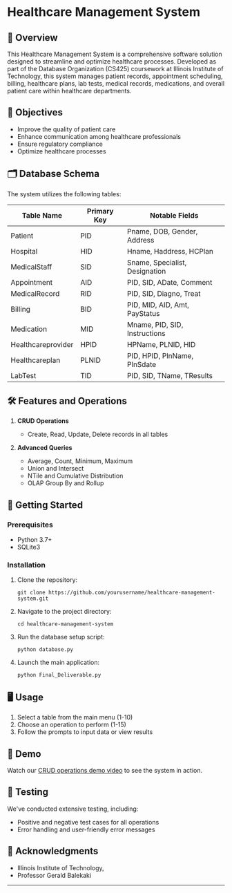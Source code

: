 # Healthcare Management System


## 📌 Overview

This Healthcare Management System is a comprehensive software solution designed to streamline and optimize healthcare processes. Developed as part of the Database Organization (CS425) coursework at Illinois Institute of Technology, this system manages patient records, appointment scheduling, billing, healthcare plans, lab tests, medical records, medications, and overall patient care within healthcare departments.

## 🎯 Objectives

- Improve the quality of patient care
- Enhance communication among healthcare professionals
- Ensure regulatory compliance
- Optimize healthcare processes

## 🗂️ Database Schema

The system utilizes the following tables:

| Table Name | Primary Key | Notable Fields |
|------------|-------------|-----------------|
| Patient | PID | Pname, DOB, Gender, Address |
| Hospital | HID | Hname, Haddress, HCPlan |
| MedicalStaff | SID | Sname, Specialist, Designation |
| Appointment | AID | PID, SID, ADate, Comment |
| MedicalRecord | RID | PID, SID, Diagno, Treat |
| Billing | BID | PID, MID, AID, Amt, PayStatus |
| Medication | MID | Mname, PID, SID, Instructions |
| Healthcareprovider | HPID | HPName, PLNID, HID |
| Healthcareplan | PLNID | PID, HPID, PlnName, PlnSdate |
| LabTest | TID | PID, SID, TName, TResults |

## 🛠️ Features and Operations

1. **CRUD Operations**
   - Create, Read, Update, Delete records in all tables

2. **Advanced Queries**
   - Average, Count, Minimum, Maximum
   - Union and Intersect
   - NTile and Cumulative Distribution
   - OLAP Group By and Rollup

## 🚀 Getting Started

### Prerequisites

- Python 3.7+
- SQLite3

### Installation

1. Clone the repository:
   ```
   git clone https://github.com/yourusername/healthcare-management-system.git
   ```

2. Navigate to the project directory:
   ```
   cd healthcare-management-system
   ```

3. Run the database setup script:
   ```
   python database.py
   ```

4. Launch the main application:
   ```
   python Final_Deliverable.py
   ```

## 🖥️ Usage

1. Select a table from the main menu (1-10)
2. Choose an operation to perform (1-15)
3. Follow the prompts to input data or view results

## 🎥 Demo

Watch our [CRUD operations demo video](https://www.loom.com/share/8fe231c70aae45e7bd8a17d04ec104af?sid=ec2b5509-4df3-4894-a794-51f81cb065d3) to see the system in action.

## 🧪 Testing

We've conducted extensive testing, including:
- Positive and negative test cases for all operations
- Error handling and user-friendly error messages

## 🙏 Acknowledgments

- Illinois Institute of Technology,
- Professor Gerald Balekaki

---
